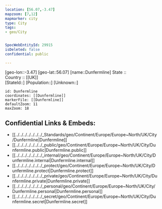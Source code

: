 ```yaml
---
location: [56.07,-3.47] 
mapzoom: [7,12] 
mapmarker: city 
type: City
tags:
- geo/City


SpocWebEntityId: 29915
isDeleted: false
confidential: public

---
```

[geo-lon::-3.47] 
[geo-lat::56.07] 
[name::Dunfermline] 
State ::  
Country :: [[UK]]  
[StateId::] 
[Population::] 
[Unknown::] 


```leaflet
id: Dunfermline
coordinates: [[Dunfermline]] 
markerFile: [[Dunfermline]] 
defaultZoom: 11 
maxZoom: 18
```


## Confidential Links & Embeds: 
- [[../../../../../../../_Standards/geo/Continent/Europe/Europe~North/UK/City/Dunfermline|Dunfermline]] 
- [[../../../../../../../_public/geo/Continent/Europe/Europe~North/UK/City/Dunfermline.public|Dunfermline.public]] 
- [[../../../../../../../_internal/geo/Continent/Europe/Europe~North/UK/City/Dunfermline.internal|Dunfermline.internal]] 
- [[../../../../../../../_protect/geo/Continent/Europe/Europe~North/UK/City/Dunfermline.protect|Dunfermline.protect]] 
- [[../../../../../../../_private/geo/Continent/Europe/Europe~North/UK/City/Dunfermline.private|Dunfermline.private]] 
- [[../../../../../../../_personal/geo/Continent/Europe/Europe~North/UK/City/Dunfermline.personal|Dunfermline.personal]] 
- [[../../../../../../../_secret/geo/Continent/Europe/Europe~North/UK/City/Dunfermline.secret|Dunfermline.secret]] 
